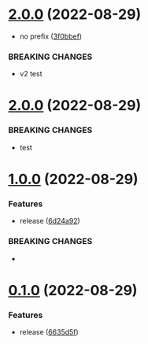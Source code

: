 # [2.0.0](https://github.com/8zca/my-react-components/compare/v1.0.0...v2.0.0) (2022-08-29)


* no prefix ([3f0bbef](https://github.com/8zca/my-react-components/commit/3f0bbefaa569399ff181116f72387a247f1505c9))


### BREAKING CHANGES

* v2 test

# [2.0.0](https://github.com/8zca/my-react-components/compare/v1.0.0...v2.0.0) (2022-08-29)


### BREAKING CHANGES
* test


# [1.0.0](https://github.com/8zca/my-react-components/compare/v0.1.0...v1.0.0) (2022-08-29)


### Features

* release ([6d24a92](https://github.com/8zca/my-react-components/commit/6d24a92438eb5254ce9bf73cd4f46a70480791e7))


### BREAKING CHANGES

*

# [0.1.0](https://github.com/8zca/my-react-components/compare/v0.0.3...v0.1.0) (2022-08-29)


### Features

* release ([6635d5f](https://github.com/8zca/my-react-components/commit/6635d5fbae92d1489eb7b8f3dac838a05668c1ef))

